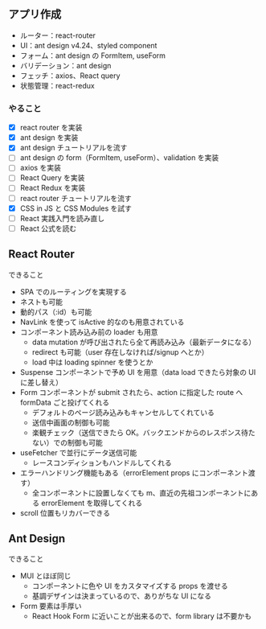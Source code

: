 ## アプリ作成

- ルーター：react-router
- UI：ant design v4.24、styled component
- フォーム：ant design の FormItem, useForm
- バリデーション：ant design
- フェッチ：axios、React query
- 状態管理：react-redux

### やること

- [x] react router を実装
- [x] ant design を実装
- [x] ant design チュートリアルを流す
- [ ] ant design の form（FormItem, useForm）、validation を実装
- [ ] axios を実装
- [ ] React Query を実装
- [ ] React Redux を実装
- [ ] react router チュートリアルを流す
- [x] CSS in JS と CSS Modules を試す
- [ ] React 実践入門を読み直し
- [ ] React 公式を読む

## React Router

できること

- SPA でのルーティングを実現する
- ネストも可能
- 動的パス（:id）も可能
- NavLink を使って isActive 的なのも用意されている
- コンポーネント読み込み前の loader も用意
  - data mutation が呼び出されたら全て再読み込み（最新データになる）
  - redirect も可能（user 存在しなければ/signup へとか）
  - load 中は loading spinner を使うとか
- Suspense コンポーネントで予め UI を用意（data load できたら対象の UI に差し替え）
- Form コンポーネントが submit されたら、action に指定した route へ formData ごと投げてくれる
  - デフォルトのページ読み込みもキャンセルしてくれている
  - 送信中画面の制御も可能
  - 楽観チェック（送信できたら OK。バックエンドからのレスポンス待たない）での制御も可能
- useFetcher で並行にデータ送信可能
  - レースコンディションもハンドルしてくれる
- エラーハンドリング機能もある（errorElement props にコンポーネント渡す）
  - 全コンポーネントに設置しなくても m、直近の先祖コンポーネントにある errorElement を取得してくれる
- scroll 位置もリカバーできる

## Ant Design

できること

- MUI とほぼ同じ
  - コンポーネントに色や UI をカスタマイズする props を渡せる
  - 基調デザインは決まっているので、ありがちな UI になる
- Form 要素は手厚い
  - React Hook Form に近いことが出来るので、form library は不要かも
